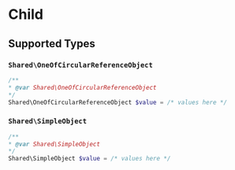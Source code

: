 # Child


## Supported Types

### `Shared\OneOfCircularReferenceObject`

```php
/**
* @var Shared\OneOfCircularReferenceObject
*/
Shared\OneOfCircularReferenceObject $value = /* values here */
```

### `Shared\SimpleObject`

```php
/**
* @var Shared\SimpleObject
*/
Shared\SimpleObject $value = /* values here */
```

